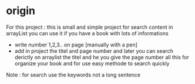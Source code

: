 # origin
 
For this  project : 
this is small and simple project  for search content in arrayList 
you can use it if you have a book with lots of informations 
- write number 1,2,3.. on page [manually with a pen]
- add in project the titel and page number 
and later you can search derictly on arraylist the titel and he you give the page number 
all this for organize your book and for use easy methode to search quickly 

Note :
 for search use the keywords not a long sentence

